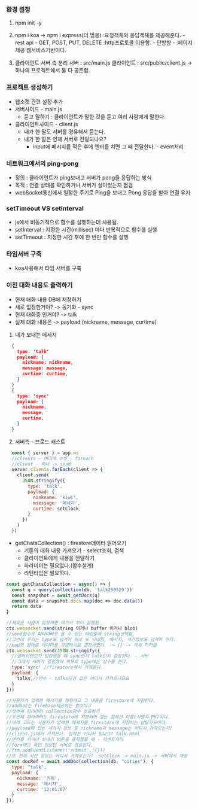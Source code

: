 ### 환경 설정
1. npm init -y

2. npm i koa -> npm i express(더 범용)
:요청객체와 응답객체를 제공해준다. - rest api - GET, POST, PUT, DELETE
:http프로토콜 이용함. - 단방향 - 
:페이지 제공
웹서비스기반이다.

3. 클라이언트 서버 측 분리
서버 : src/main.js
클라이언트 : src/public/client.js
-> 하나의 프로젝트에서 둘 다  공존함.

### 프로젝트 생성하기
- 웹소켓 관련 설정 추가
- 서버사이드 - main.js
  - 듣고 말하기 : 클라이언트가 말한 것을 듣고 여러 사람에게 말한다.
- 클라이언트사이드 - client.js
  - 내가 한 말도 서버를 경유해서 듣는다.
  - 내가 한 말은 언제 서버로 전달되나요?
    - input에 메시지를 적은 후에 엔터를 치면 그 때 전달한다. - event처리
    
### 네트워크에서의 ping-pong
 - 정의 : 클라이언트가 ping보내고 서버가 pong을 응답하는 방식
 - 목적 : 연결 상태를 확인하거나 서버가 살아있는지 점검
 - webSocket통신에서 일정한 주기로 Ping을 보내고 Pong 응답을 받아 연결 유지

### setTimeout VS setInterval
- js에서 비동기적으로 함수를 실행하는데 사용됨.
- setInterval : 지정한 시간(millisec) 마다 반복적으로 함수를 실행
- setTimeout : 지정한 시간 후에 한 번만 함수를 실행

### 타임서버 구축
- koa사용해서 타임 서버를 구축

### 이전 대화 내용도 출력하기
- 현재 대화 내용 DB에 저장하기
- 새로 입장한거야? -> 동기화 - sync
- 현재 대화중 인거야? -> talk
- 실제 대화 내용은 -> payload
(nickname, message, curtime)

1. 내가 보내는 메세지
```json
  {
    type: 'talk'
    payload: {
      nickname: nickname,
      message: massage,
      curtime: curtime,
    }
  }
  {
    type: 'sync'
    payload: {
      nickname,
      message,
      curtime,
    }
  }
```

2. 서버측 - 브로드 캐스트
```javascript
  const { server } = app.ws
  //clients - 여러개 소켓 - foreach
  //client - 하나 -> send
  server.clients.forEach(client => {
    client.send(
      JSON.stringify({
        type: 'talk',
        payload: {
          ninkname: 'kiwi',
          msessage: '메세지',
          curtime: setClock,
        }
      })
    )
  })
```


- getChatsCollection() : firestore데이터 읽어오기
    - 기존의 대화 내용 가져오기 - select조회, 검색
    - 클라이언트에게 내용을 전달하기
    - 파라미터는 필요없다.(함수설계)
    - 리턴타입은 필요하다.

```javascript
const getChatsCollection = async() => {
  const q = query(collection(db, 'talk250529'))
  const snapshot = await getDocs(q)
  const data = snapshot.docs.map(doc => doc.data())
  return data
}

//새로운 사람이 입장하면 여기서 부터 실행됨
ctx.websocket.send(string 이거나 buffer 이거나 blob)
//send함수의 파라미터로 올 수 있는 타입중에 string선택함.
//그런데 우리는 type도 넘겨야 하고 또 닉네임, 메시지, 시간정보도 넘겨야 한다.
//map의 형태로 데이터를 가공하기로 결정하였다. -> {} -> 객체 리터럴
ctx.websocket.send(JSON.stringify({
  //클라이언트가 입장햇을 때 sync인지 talk인지 결정한다. - 서버
  //그래서 서버가 결정해야 하므로 type에는 상수를 쓴다.
  type:'sync' //firestore에서 가져온다.
  payload: {
    talks,//변수 - talks담긴 값은 어디서 가져오나요요
  }
}))

//사용자가 입력한 메시지를 청취하고 그 내용을 firestore에 저장한다.
//addDoc는 firebase제공하는 함수이고
//첫번째 피라미터 collection함수 호출하기
//두번째 파라미터는 firestore에 저장되어 있는 컬렉션 이름(식별자-PK)이다.
//아래 코드는 사용자가 입력한 메세지를 firestore에 저장하는 낱말카드이다.
//payload에 있는 세가지 정보 중 nickname과 message는 어디서 가져오는가?
//client.js에서 가져온다. 입력은 어디서 받나요? talk.html
//엔터를 치거나 보내기 버튼을 클릭했을 때 - 이벤트처리
//form태그 묶인 정보만 서버로 전송된다.
//frm.addEventListener('submit',({}))
//또 현재 시간 정보는 어디서 가져오는가? -setClock -> main.js -> 서버에서 제공
const docRef = await addDoc(collection(db, "cities"), {
  type: "talk",
  payload: {
    nickname: '키위',
    message: '메시지',
    curtime: '12:01:07'
  }
});
```


